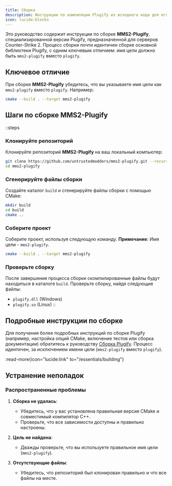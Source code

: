 ```yaml
---
title: Сборка
description: Инструкции по компиляции Plugify из исходного кода для его настройки под конкретные нужды моддинга игр.
icon: lucide:blocks
---
```


Это руководство содержит инструкции по сборке **MMS2-Plugify**, специализированной версии Plugify, предназначенной для серверов Counter-Strike 2. Процесс сборки почти идентичен сборке основной библиотеки Plugify, с одним ключевым отличием: имя цели должно быть `mms2-plugify` вместо `plugify`.

## **Ключевое отличие**
При сборке **MMS2-Plugify** убедитесь, что вы указываете имя цели как `mms2-plugify` вместо `plugify`. Например:

```bash
cmake --build . --target mms2-plugify
```

## **Шаги по сборке MMS2-Plugify**

::steps
### **Клонируйте репозиторий**
Клонируйте репозиторий **MMS2-Plugify** на ваш локальный компьютер:

```bash
git clone https://github.com/untrustedmodders/mms2-plugify.git --recursive
cd mms2-plugify
```

### **Сгенерируйте файлы сборки**
Создайте каталог `build` и сгенерируйте файлы сборки с помощью CMake:

```bash
mkdir build
cd build
cmake ..
```

### **Соберите проект**
Соберите проект, используя следующую команду. **Примечание**: Имя цели - `mms2-plugify`.

```bash
cmake --build . --target mms2-plugify
```

### **Проверьте сборку**
После завершения процесса сборки скомпилированные файлы будут находиться в каталоге `build`. Проверьте сборку, найдя следующие файлы:
- `plugify.dll` (Windows)
- `plugify.so` (Linux)
::

## **Подробные инструкции по сборке**
Для получения более подробных инструкций по сборке Plugify (например, настройка опций CMake, включение тестов или сборка документации) обратитесь к руководству [Сборка Plugify](/essentials/building). Процесс идентичен, за исключением имени цели (`mms2-plugify` вместо `plugify`).

:read-more{icon="lucide:link" to="/essentials/building"}

## **Устранение неполадок**

### **Распространенные проблемы**
1. **Сборка не удалась**:
    - Убедитесь, что у вас установлена правильная версия CMake и совместимый компилятор C++.
    - Проверьте, что все зависимости доступны и правильно настроены.

2. **Цель не найдена**:
    - Дважды проверьте, что вы используете правильное имя цели (`mms2-plugify`).

3. **Отсутствующие файлы**:
    - Убедитесь, что репозиторий был клонирован правильно и что все файлы на месте.